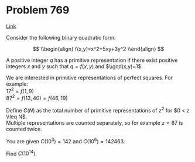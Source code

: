 # Problem 769

[Link](https://projecteuler.net/problem=769)

Consider the following binary quadratic form:

$$ \\begin{align} f(x,y)=x^2+5xy+3y^2 \\end{align} $$

A positive integer $q$ has a primitive representation if there exist positive integers $x$ and $y$ such that $q = f(x,y)$ and $\\gcd(x,y)=1$.

We are interested in primitive representations of perfect squares. For example:  
$17^2=f(1,9)$  
$87^2=f(13,40) = f(46,19)$

Define $C(N)$ as the total number of primitive representations of $z^2$ for $0 < z \\leq N$.  
Multiple representations are counted separately, so for example $z=87$ is counted twice.

You are given $C(10^3)=142$ and $C(10^{6})=142463$.

Find $C(10^{14})$.